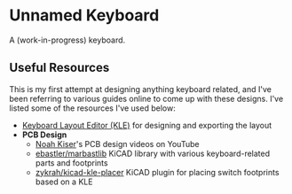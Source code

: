 # Unnamed Keyboard

A (work-in-progress) keyboard.

## Useful Resources

This is my first attempt at designing anything keyboard related, and I've been referring to various guides online to come up with these designs. I've listed some of the resources I've used below:

- [Keyboard Layout Editor (KLE)](http://www.keyboard-layout-editor.com/) for designing and exporting the layout
- **PCB Design**
  - [Noah Kiser](https://www.youtube.com/@noahkiser)'s PCB design videos on YouTube
  - [ebastler/marbastlib](https://github.com/ebastler/marbastlib) KiCAD library with various keyboard-related parts and footprints
  - [zykrah/kicad-kle-placer](https://github.com/zykrah/kicad-kle-placer) KiCAD plugin for placing switch footprints based on a KLE
